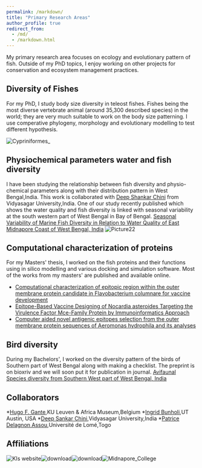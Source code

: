 ```yaml
---
permalink: /markdown/
title: "Primary Research Areas"
author_profile: true
redirect_from: 
  - /md/
  - /markdown.html
---
```

My primary research area focuses on ecology and evolutionary pattern of fish. Outside of my PhD topics, I enjoy working on other projects for conservation and ecosystem management practices.

## Diversity of Fishes

For my PhD, I study body size diversity in teleost fishes. Fishes being the most diverse vertebrate animal (around 35,300 described species) in the world; they are very much suitable to work on the body size patterning. I use comperative phylogeny, morphology and evolutionary modelling to test different hypothesis. 

![Cypriniformes_](https://github.com/FishyguyNeel/Niladri_Mondal/assets/84254577/537b1915-8ef9-43a0-b07a-52a9123c94c2)


## Physiochemical parameters water and fish diversity

I have been studying the relationship between fish diversity and physio-chemical parameters along with their distribution pattern in West Bengal,India.
This work is collaborated with [Deep Shankar Chini](https://scholar.google.co.in/citations?hl=en&user=75GmPXcAAAAJ)  from Vidyasagar University,India.
One of our study recently published which shows the water quality and fish diversity is linked with seasonal variability at the south western part of West Bengal in Bay of Bengal.
[Seasonal Variability of Marine Fish Diversity in Relation to Water Quality of East Midnapore Coast of West Bengal, India](https://link.springer.com/article/10.1007/s12601-023-00107-0)
![Picture22](https://github.com/FishyguyNeel/Niladri_Mondal/assets/84254577/e8acd7b9-7535-4c84-9d92-4916154a55fd)

## Computational characterization of proteins

For my Masters' thesis, I worked on the fish proteins and their functions using in silico modelling and various docking and simulation software. Most of the works from my masters' are published and available online.
* [Computational characterization of epitopic region within the outer membrane protein candidate in Flavobacterium columnare for vaccine development](https://www.tandfonline.com/doi/10.1080/07391102.2019.1580222)
* [Epitope-Based Vaccine Designing of Nocardia asteroides Targeting the Virulence Factor Mce-Family Protein by Immunoinformatics Approach](https://link.springer.com/article/10.1007/s10989-019-09921-4)
* [Computer aided novel antigenic epitopes selection from the outer membrane protein sequences of Aeromonas hydrophila and its analyses](https://www.sciencedirect.com/science/article/pii/S1567134820301519)

## Bird diversity

During my Bachelors', I worked on the diversity pattern of the birds of Southern part of West Bengal along with making a checklist. The preprint is on bioxriv and we will soon put it for publication in journal.
[Avifaunal Species diversity from Southern West part of West Bengal, India](https://www.biorxiv.org/content/10.1101/2023.06.30.547191v1.abstract)

## Collaborators
*[Hugo F. Gante](https://bio.kuleuven.be/faculty/00146936),KU Leuven & Africa Museum,Belgium
*[Ingrid Bunholi](https://ingridbunholi.weebly.com/),UT Austin, USA
*[Deep Sankar Chini](https://www.researchgate.net/profile/Deep-Chini),Vidyasagar University,India
*[Patrice Delagnon Assou](https://www.linkedin.com/in/patrice-delagnon-assou-733256b2/?originalSubdomain=tg),Université de Lomé,Togo


## Affiliations

![KIs website](https://github.com/FishyguyNeel/Niladri_Mondal/assets/84254577/6ea72b2b-983b-4972-8059-1d2cb130415d)![download](https://github.com/FishyguyNeel/Niladri_Mondal/assets/84254577/89ee105e-f4bb-44d1-aa83-8f16bad100cd)![download](https://github.com/FishyguyNeel/Niladri_Mondal/assets/84254577/deb6cf6a-746f-4935-8060-4e387a9350f4)![Midnapore_College](https://github.com/FishyguyNeel/Niladri_Mondal/assets/84254577/89a4c42b-47eb-4d74-8c7c-71e6cabb3415)







